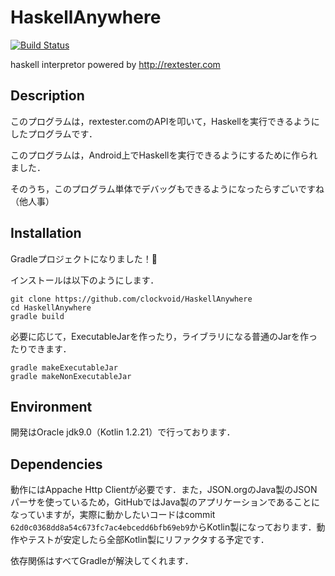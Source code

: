 # HaskellAnywhere
[![Build Status](https://travis-ci.org/clockvoid/HaskellAnywhere.svg?branch=master)](https://travis-ci.org/clockvoid/HaskellAnywhere)

haskell interpretor powered by http://rextester.com

## Description
このプログラムは，rextester.comのAPIを叩いて，Haskellを実行できるようにしたプログラムです．

このプログラムは，Android上でHaskellを実行できるようにするために作られました．

そのうち，このプログラム単体でデバッグもできるようになったらすごいですね（他人事）

## Installation
Gradleプロジェクトになりました！🎉

インストールは以下のようにします．
```
git clone https://github.com/clockvoid/HaskellAnywhere
cd HaskellAnywhere
gradle build
```

必要に応じて，ExecutableJarを作ったり，ライブラリになる普通のJarを作ったりできます．

```
gradle makeExecutableJar
gradle makeNonExecutableJar
```

## Environment
開発はOracle jdk9.0（Kotlin 1.2.21）で行っております．

## Dependencies
動作にはAppache Http Clientが必要です．また，JSON.orgのJava製のJSONパーサを使っているため，GitHubではJava製のアプリケーションであることになっていますが，実際に動かしたいコードはcommit `62d0c0368dd8a54c673fc7ac4ebcedd6bfb69eb9`からKotlin製になっております．動作やテストが安定したら全部Kotlin製にリファクタする予定です．

依存関係はすべてGradleが解決してくれます．
